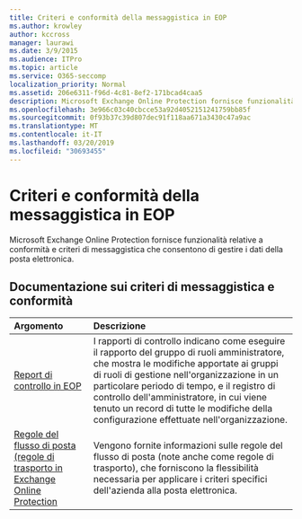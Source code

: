 ```yaml
---
title: Criteri e conformità della messaggistica in EOP
ms.author: krowley
author: kccross
manager: laurawi
ms.date: 3/9/2015
ms.audience: ITPro
ms.topic: article
ms.service: O365-seccomp
localization_priority: Normal
ms.assetid: 206e6311-f96d-4c81-8ef2-171bcad4caa5
description: Microsoft Exchange Online Protection fornisce funzionalità relative a conformità e criteri di messaggistica che consentono di gestire i dati della posta elettronica.
ms.openlocfilehash: 3e966c03c40cbcce53a92d4052151241759bb85f
ms.sourcegitcommit: 0f93b37c39d807dec91f118aa671a3430c47a9ac
ms.translationtype: MT
ms.contentlocale: it-IT
ms.lasthandoff: 03/20/2019
ms.locfileid: "30693455"
---
```

# <a name="messaging-policy-and-compliance-in-eop"></a>Criteri e conformità della messaggistica in EOP

Microsoft Exchange Online Protection fornisce funzionalità relative a conformità e criteri di messaggistica che consentono di gestire i dati della posta elettronica.
  
## <a name="messaging-policy-and-compliance-documentation"></a>Documentazione sui criteri di messaggistica e conformità

|**Argomento**|**Descrizione**|
|:-----|:-----|
|[Report di controllo in EOP](auditing-reports-in-eop.md)|I rapporti di controllo indicano come eseguire il rapporto del gruppo di ruoli amministratore, che mostra le modifiche apportate ai gruppi di ruoli di gestione nell'organizzazione in un particolare periodo di tempo, e il registro di controllo dell'amministratore, in cui viene tenuto un record di tutte le modifiche della configurazione effettuate nell'organizzazione.|
|[Regole del flusso di posta (regole di trasporto in Exchange Online Protection](mail-flow-rules-transport-rules-0.md)|Vengono fornite informazioni sulle regole del flusso di posta (note anche come regole di trasporto), che forniscono la flessibilità necessaria per applicare i criteri specifici dell'azienda alla posta elettronica.|
